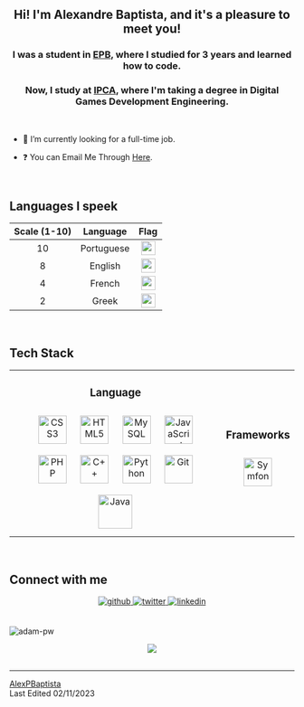 ## <div align="center">Hi! I'm Alexandre Baptista, and it's a pleasure to meet you! </div>

<be>
<!--<div style ="display:flex;" align="center">
  <img src="https://media.licdn.com/dms/image/D4D03AQExLxnmW89S6A/profile-displayphoto-shrink_800_800/0/1665668352304?e=1697673600&v=beta&t=5rtSZ0iWGZtuPRBsLve2KIo0cc3xXr61rexDKccM0ew" style="height:200px"/>
</div> -->

### <div align="center">I was a student in [EPB](https://epb.pt), where I studied for 3 years and learned how to code.</div>
### <div align="center">Now, I study at [IPCA](https://ipca.pt), where I'm taking a degree in Digital Games Development Engineering.</div>
<br/>


- 🔭 I’m currently looking for a full-time job.


<!-- - 🌱 I’m currently learning ReactJS and NodeJS -->


- ❓ You can Email Me Through [Here](mailto:alexandrepiresbaptista@gmail.com).


<!-- - ⚡ Fun fact: I like to socialize a lot --> 


<br/>  

## Languages I speek
| Scale (1-10) |  Language  | Flag |
|:------------:|:----------:|:----:|
|      10      | Portuguese |<img src="https://emojigraph.org/media/apple/flag-portugal_1f1f5-1f1f9.png" style="height:25px">|
|       8      |   English  |<img src="https://emojigraph.org/media/apple/flag-united-kingdom_1f1ec-1f1e7.png" style="height:25px">|
|       4      |   French   |<img src="https://emojigraph.org/media/apple/flag-france_1f1eb-1f1f7.png" style="height:25px">|
|       2      |    Greek   |<img src="https://emojigraph.org/media/apple/flag-greece_1f1ec-1f1f7.png" style="height:25px">|
<br/>

## Tech Stack

<table align="center">
<tr>
  <td align="top">


<h3 align="center" >Language </h3>
<div align="center">  
<a href="https://www.w3schools.com/css/" target="_blank"><img style="margin: 10px" src="https://profilinator.rishav.dev/skills-assets/css3-original-wordmark.svg" alt="CSS3" height="50" /></a>  
<a href="https://en.wikipedia.org/wiki/HTML5" target="_blank"><img style="margin: 10px" src="https://profilinator.rishav.dev/skills-assets/html5-original-wordmark.svg" alt="HTML5" height="50" /></a>  
<a href="https://www.mysql.com/" target="_blank"><img style="margin: 10px" src="https://profilinator.rishav.dev/skills-assets/mysql-original-wordmark.svg" alt="MySQL" height="50" /></a> 
<a href="https://www.javascript.com/" target="_blank"><img style="margin: 10px" src="https://profilinator.rishav.dev/skills-assets/javascript-original.svg" alt="JavaScript" height="50" /></a>  
<a href="https://www.php.net/" target="_blank"><img style="margin: 10px" src="https://profilinator.rishav.dev/skills-assets/php-original.svg" alt="PHP" height="50" /></a>  
<a href="https://www.cplusplus.com/" target="_blank"><img style="margin: 10px" src="https://profilinator.rishav.dev/skills-assets/cplusplus-original.svg" alt="C++" height="50" /></a>  
<a href="https://www.python.org/" target="_blank"><img style="margin: 10px" src="https://profilinator.rishav.dev/skills-assets/python-original.svg" alt="Python" height="50" /></a>  
<a href="https://github.com/" target="_blank"><img style="margin: 10px" src="https://profilinator.rishav.dev/skills-assets/git-scm-icon.svg" alt="Git" height="50" /></a>  
<a href="https://github.com/" target="_blank"><img style="margin: 10px" src="https://static.vecteezy.com/system/resources/previews/019/899/948/original/java-free-download-free-png.png" alt="Java" height="60" /></a>  
</div>
</td>

<td align="top">
<div align="center">  
  
<h3 align="center">Frameworks </h3>
<a href="https://symfony.com/" target="_blank"><img style="margin: 10px" src="https://cdn.freebiesupply.com/logos/large/2x/symfony-logo-png-transparent.png" alt="Symfony" height="50" /></a> 
</div> 

</td></tr></table>

<br/>  


## Connect with me
<div align="center">
<a href="https://github.com/AlexPBaptista" target="_blank">
<img src=https://img.shields.io/badge/github-%2324292e.svg?&style=for-the-badge&logo=github&logoColor=white alt=github style="margin-bottom: 5px;" />
</a>
<a href="https://twitter.com/__alex2104__" target="_blank">
<img src=https://img.shields.io/badge/twitter-%2300acee.svg?&style=for-the-badge&logo=twitter&logoColor=white alt=twitter style="margin-bottom: 5px;" />
</a> 
<a href="https://www.linkedin.com/in/alexpbaptista/" target="_blank">
<img src=https://img.shields.io/badge/linkedin-%231E77B5.svg?&style=for-the-badge&logo=linkedin&logoColor=white alt=linkedin style="margin-bottom: 5px;" />
</a>
</div>  
<br/>
<div align="center" style="display:inline-block;flex-wrap:nowrap";>
<!--<img src="https://media.tenor.com/BzMSfXg3bMcAAAAd/medusa-fgo.gif" style="height:190px"/> -->

<img
src="https://github-readme-stats.vercel.app/api/top-langs?username=AlexPBaptista&exclude_repo=PPL_A_2022_10,PBP_Mini_Project&show_icons=true&locale=en&bg_color=0d1117&text_color=ffffff&layout=compact"
alt="adam-pw"
bg_color=#808080/>

</div>  

<br/>  

<div align="center">
<img src="https://komarev.com/ghpvc/?username=AlexPBaptista&&style=flat-square" align="center" />
</div>   

<br />

------

[AlexPBaptista](https://github.com/Niko-Cloud) 
<br/>
Last Edited 02/11/2023
